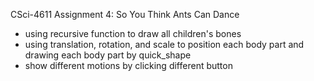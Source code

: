 CSci-4611 Assignment 4: So You Think Ants Can Dance
- using recursive function to draw all children's bones
- using translation, rotation, and scale to position each body part and drawing each body part by quick_shape
- show different motions by clicking different button 
